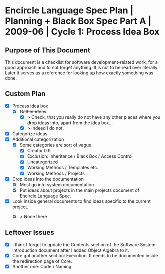 ﻿Encircle Language Spec Plan | Planning + Black Box Spec Part A | 2009-06 | Cycle 1: Process Idea Box
====================================================================================================


Purpose of This Document
------------------------

This document is a checklist for software development-related work, for a good approach and to not forget anything. It is not to be read over literally. Later it serves as a reference for looking up how exactly something was done.


Custom Plan
------------

- [x] Process idea box
    - [x] ~~Gather ideas~~
        - [x] \> Check, that you really do not have any other places where you drop ideas into, apart from the idea box…
        - [x] \> Indeed I do not.
- [x] Categorize ideas
- [x] Additional categorization
    - [x] Some categories are sort of vague
        - [x] Creator 0.9
        - [x] Exclusion: Inheritance / Black Box / Access Control
        - [x] Uncategorized
        - [x] Working Methods / Templates etc.
        - [x] Working Methods / Projects
- [x] Drop ideas into the documentation
    - [x] Most go into system documentation
    - [x] Put ideas about projects in the main projects document of  
    Encircle Language Spec.
- [x] Look inside general documents to find ideas specific to the current project.
    - [x] \> None there


Leftover Issues
---------------

- [x] I think I forgot to update the Contents section of the Software System introduction document after I added Object Algebra to it.
- [x] Core got another section: Execution. It needs to be documented inside the redirection page of Core.
- [x] Another one: Code \ Naming